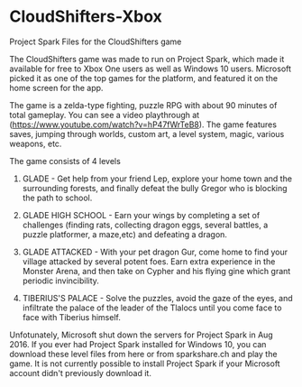 # CloudShifters-Xbox
Project Spark Files for the CloudShifters game

The CloudShifters game was made to run on Project Spark, which made it available for free to Xbox One users as well as Windows 10 users. 
Microsoft picked it as one of the top games for the platform, and featured it on the home screen for the app. 

The game is a zelda-type fighting, puzzle RPG with about 90 minutes of total gameplay.  You can see a video playthrough at (https://www.youtube.com/watch?v=hP47fWrTeB8). The game features saves, jumping through worlds, custom art, a level system, magic, various weapons, etc. 

The game consists of 4 levels

1. GLADE - Get help from your friend Lep, explore your home town and the surrounding forests, and finally defeat the bully Gregor who is blocking the path to school. 

2. GLADE HIGH SCHOOL - Earn your wings by completing a set of challenges (finding rats, collecting dragon eggs, several battles, a puzzle platformer, a maze,etc) and defeating a dragon.

3. GLADE ATTACKED - With your pet dragon Gur, come home to find your village attacked by several potent foes. Earn extra experience in the Monster Arena, and then take on Cypher and his flying gine which grant periodic invincibility.

4. TIBERIUS'S PALACE - Solve the puzzles, avoid the gaze of the eyes, and infiltrate the palace of the leader of the Tlalocs until you come face to face with Tiberius himself. 

Unfotunately, Microsoft shut down the servers for Project Spark in Aug 2016. If you ever had Project Spark installed for Windows 10, you can download these level files from here or from sparkshare.ch and play the game. It is not currently possible to install Project Spark if your Microsoft account didn't previously download it. 
